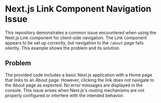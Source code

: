# Next.js Link Component Navigation Issue

This repository demonstrates a common issue encountered when using the Next.js Link component for client-side navigation. The Link component appears to be set up correctly, but navigation to the `/about` page fails silently.  This example shows the problem and its solution.

## Problem

The provided code includes a basic Next.js application with a Home page that links to an About page.  However, clicking the link does not navigate to the About page as expected.  No error messages are displayed in the console. This issue arises when Next.js's routing mechanisms are not properly configured or interfere with the intended behavior.